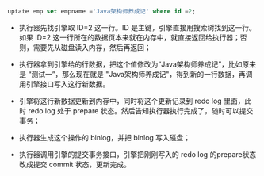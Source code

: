 ```sql
uptate emp set empname ='Java架构师养成记' where id =2;
```

- 执行器先找引擎取 ID=2 这一行。ID 是主键，引擎直接用搜索树找到这一行。如果 ID=2 这一行所在的数据页本来就在内存中，就直接返回给执行器；否则，需要先从磁盘读入内存，然后再返回；

- 执行器拿到引擎给的行数据，把这个值修改为“Java架构师养成记”，比如原来是 “测试一”，那么现在就是 "Java架构师养成记"，得到新的一行数据，再调用引擎接口写入这行新数据。

- 引擎将这行新数据更新到内存中，同时将这个更新记录到 redo  log 里面，此时 redo  log 处于 prepare 状态。然后告知执行器执行完成了，随时可以提交事务；

- 执行器生成这个操作的 binlog，并把 binlog 写入磁盘；

- 执行器调用引擎的提交事务接口，引擎把刚刚写入的 redo  log 的prepare状态改成提交 commit 状态，更新完成。

  